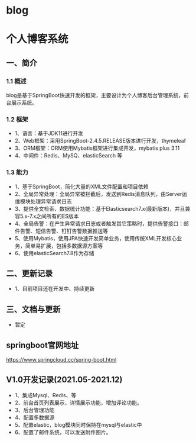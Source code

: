 # blog

# 个人博客系统

## 一、简介

### 1.1 概述

blog是基于SpringBoot快速开发的框架，主要设计为个人博客后台管理系统，前台展示系统。

### 1.2 框架

- 1、语言：基于JDK11进行开发
- 2、Web框架：采用SpringBoot-2.4.5.RELEASE版本进行开发，thymeleaf
- 3、ORM框架：ORM使用Mybatis框架进行集成开发，mybatis plus 3.11
- 4、中间件：Redis、MySQ、elasticSearch 等

### 1.3 能力

- 1、基于SpringBoot，简化大量的XML文件配置和项目依赖
- 2、全局异常处理：全局异常被拦截后，发送到Redis消息队列，由Server运维模块处理异常请求日志
- 3、提供全文检索、数据统计功能：基于Elasticsearch7.x(最新版本)，并且兼容5.x-7.x之间所有的ES版本
- 4、全局告警：在产生异常请求日志或者触发其它策略时，提供告警接口：邮件告警、短信告警、钉钉告警数据推送等
- 5、使用Mybatis，使用JPA快速开发简单业务，使用传统XML开发核心业务，简单易扩展，包括多数据源方案等
- 6、使用elasticSearch7.8作为存储

## 二、更新记录

- 1、目前项目还在开发中、持续更新

## 三、文档与更新

- 暂定

## springboot官网地址

https://www.springcloud.cc/spring-boot.html

## V1.0开发记录(2021.05-2021.12)
- 1、集成Mysql、Redis、等
- 2、前台首页列表展示，详情展示功能，增加评论功能。
- 3、后台管理功能
- 4、配置多数据源
- 5、配置elastic，blog模块同时保持在mysql与elastic中
- 6、配置了邮件系统，可以发送附件图片。
